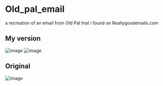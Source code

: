 # Old_pal_email
a recreation of an email from Old Pal that i found on Reallygoodemails.com

## My version
![image](https://github.com/ADmcdon/Old_pal_email/assets/107668054/fa62511d-11ef-455b-a2e3-d92477ac601d)
![image](https://github.com/ADmcdon/Old_pal_email/assets/107668054/72abebb2-8748-4340-bb05-c20bf6907e7f)
 
## Original
![image](https://github.com/ADmcdon/Old_pal_email/assets/107668054/4639aa0b-d7f3-407b-bebd-54c149ebf5d6)
